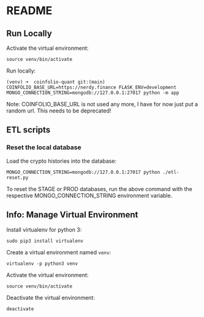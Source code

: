 # README

## Run Locally

Activate the virtual environment:

```
source venv/bin/activate
```

Run locally:

```
(venv) ➜  coinfolio-quant git:(main) COINFOLIO_BASE_URL=https://nerdy.finance FLASK_ENV=development MONGO_CONNECTION_STRING=mongodb://127.0.0.1:27017 python -m app
```

Note: COINFOLIO_BASE_URL is not used any more, I have for now just put a random url. This needs to be deprecated!

## ETL scripts

### Reset the local database

Load the crypto histories into the database:

```
MONGO_CONNECTION_STRING=mongodb://127.0.0.1:27017 python ./etl-reset.py
```

To reset the STAGE or PROD databases, run the above command with the respective MONGO_CONNECTION_STRING environment variable.

## Info: Manage Virtual Environment

Install virtualenv for python 3:

```
sudo pip3 install virtualenv
```

Create a virtual environment named `venv`:

```
virtualenv -p python3 venv
```

Activate the virtual environment:

```
source venv/bin/activate
```

Deactivate the virtual environment:

```
deactivate
```
